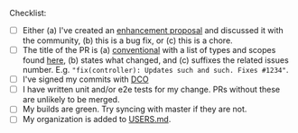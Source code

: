 Checklist:

* [ ] Either (a) I've created an [enhancement proposal](https://github.com/argoproj/argo-rollouts/issues/new/choose) and discussed it with the community, (b) this is a bug fix, or (c) this is a chore.
* [ ] The title of the PR is (a) [conventional](https://www.conventionalcommits.org/en/v1.0.0/) with a list of types and scopes found [here](https://github.com/argoproj/argo-rollouts/blob/master/.github/workflows/pr-title-check.yml), (b) states what changed, and (c) suffixes the related issues number. E.g. `"fix(controller): Updates such and such. Fixes #1234"`.  
* [ ] I've signed my commits with [DCO](https://github.com/argoproj/argoproj/blob/main/community/CONTRIBUTING.md#legal)
* [ ] I have written unit and/or e2e tests for my change. PRs without these are unlikely to be merged.
* [ ] My builds are green. Try syncing with master if they are not. 
* [ ] My organization is added to [USERS.md](https://github.com/argoproj/argo-rollouts/blob/master/USERS.md).
